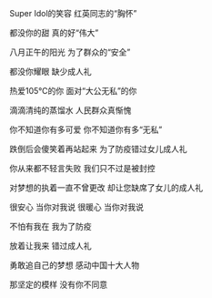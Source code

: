 Super Idol的笑容
红英同志的“胸怀”

都没你的甜
真的好“伟大”

八月正午的阳光
为了群众的“安全”

都没你耀眼
缺少成人礼

热爱105℃的你
面对“大公无私”的你

滴滴清纯的蒸馏水
人民群众真惭愧

你不知道你有多可爱
你不知道你有多“无私”

跌倒后会傻笑着再站起来
为了防疫错过女儿成人礼

你从来都不轻言失败
我们只不过是被封控

对梦想的执着一直不曾更改
却让您缺席了女儿的成人礼

很安心 当你对我说
很暖心 当你对我说

不怕有我在
我为了防疫

放着让我来
错过成人礼

勇敢追自己的梦想
感动中国十大人物

那坚定的模样
没有你不同意
